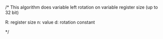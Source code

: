 /*
This algorithm does variable left rotation on variable register size (up to 32 bit) 

R: register size
n: value
d: rotation constant

*/
